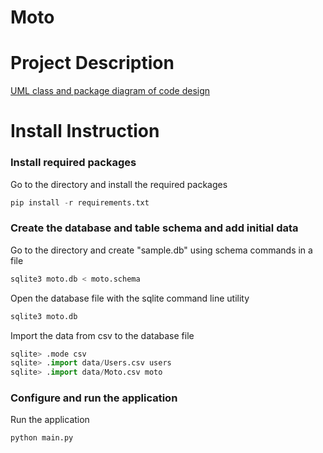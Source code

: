 # Moto

# Project Description
[UML class and package diagram of code design]()

# Install Instruction

### Install required packages
Go to the directory and install the required packages
  ```python
  pip install -r requirements.txt
  ```
### Create the database and table schema and add initial data
Go to the directory and create "sample.db" using schema commands in a file
  ```python
  sqlite3 moto.db < moto.schema
  ```
Open the database file with the sqlite command line utility
  ```python
  sqlite3 moto.db
  ```
Import the data from csv to the database file
  ```python
  sqlite> .mode csv
  sqlite> .import data/Users.csv users
  sqlite> .import data/Moto.csv moto
  ```
### Configure and run the application
Run the application
  ```python
  python main.py
  ```
